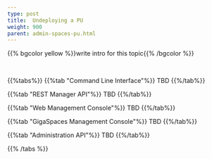 ```yaml
---
type: post
title:  Undeploying a PU
weight: 900
parent: admin-spaces-pu.html
---
```

 
 
 

 
{{% bgcolor yellow %}}write intro for this topic{{% /bgcolor %}}

<br>
 
{{%tabs%}}
{{%tab "Command Line Interface"%}}
TBD
{{%/tab%}}

{{%tab "REST Manager API"%}}
TBD
{{%/tab%}}


{{%tab "Web Management Console"%}}
TBD
{{%/tab%}}


{{%tab "GigaSpaces Management Console"%}}
TBD
{{%/tab%}}


{{%tab "Administration API"%}}
TBD
{{%/tab%}}

{{% /tabs %}}

  